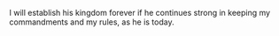I will establish his kingdom forever if he continues strong in keeping my commandments and my rules, as he is today.
